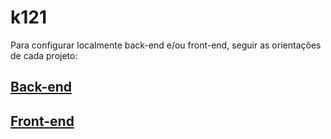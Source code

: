 # k121

Para configurar localmente back-end e/ou front-end, seguir as orientações de cada projeto:

## [Back-end](backend/README.md)

## [Front-end](backend/README.md)
